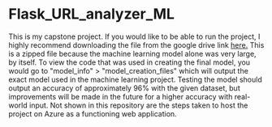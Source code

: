# Flask_URL_analyzer_ML
This is my capstone project. If you would like to be able to run the project, I highly recommend downloading the file from the google drive link [here.](https://drive.google.com/file/d/1R7gFTvLdvh6oJPSDnZsIoY2dvDetugzj/view?usp=drive_link)
This is a zipped file because the machine learning model alone was very large, by itself. To view the code that was used in creating the final model, you would go to "model_info" > "model_creation_files" which will output the exact model used in the machine learning project.
Testing the model should output an accuracy of approximately 96% with the given dataset, but improvements will be made in the future for a higher accuracy with real-world input.
Not shown in this repository are the steps taken to host the project on Azure as a functioning web application.
